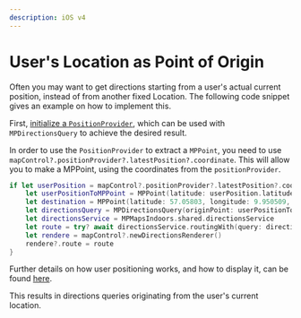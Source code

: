 ```yaml
---
description: iOS v4
---
```


# User's Location as Point of Origin

Often you may want to get directions starting from a user's actual current position, instead of from another fixed Location. The following code snippet gives an example on how to implement this.

First, [initialize a `PositionProvider`](https://docs.mapsindoors.com/blue-dot/), which can be used with `MPDirectionsQuery` to achieve the desired result.

In order to use the `PositionProvider` to extract a `MPPoint`, you need to use `mapControl?.positionProvider?.latestPosition?.coordinate`. This will allow you to make a MPPoint, using the coordinates from the `positionProvider`.

```swift
if let userPosition = mapControl?.positionProvider?.latestPosition?.coordinate {
    let userPositionToMPPoint = MPPoint(latitude: userPosition.latitude, longitude: userPosition.longitude)
    let destination = MPPoint(latitude: 57.05803, longitude: 9.950509, z: 0.00)
    let directionsQuery = MPDirectionsQuery(originPoint: userPositionToMPPoint, destinationPoint: destination)
    let directionsService = MPMapsIndoors.shared.directionsService
    let route = try? await directionsService.routingWith(query: directionsQuery)
    let rendere = mapControl?.newDirectionsRenderer()
    rendere?.route = route
}
```

Further details on how user positioning works, and how to display it, can be found [here](https://docs.mapsindoors.com/blue-dot/).

This results in directions queries originating from the user's current location.
